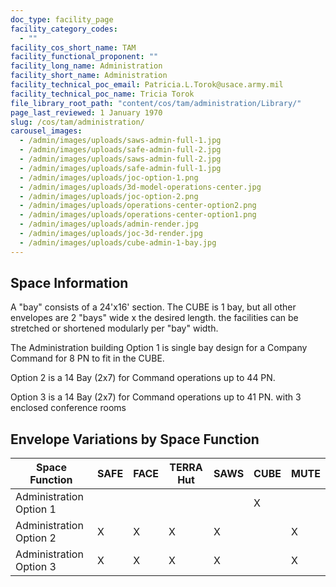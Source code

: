 ```yaml
---
doc_type: facility_page
facility_category_codes:
  - ""
facility_cos_short_name: TAM
facility_functional_proponent: ""
facility_long_name: Administration
facility_short_name: Administration
facility_technical_poc_email: Patricia.L.Torok@usace.army.mil
facility_technical_poc_name: Tricia Torok
file_library_root_path: "content/cos/tam/administration/Library/"
page_last_reviewed: 1 January 1970
slug: /cos/tam/administration/
carousel_images:
  - /admin/images/uploads/saws-admin-full-1.jpg
  - /admin/images/uploads/safe-admin-full-2.jpg
  - /admin/images/uploads/saws-admin-full-2.jpg
  - /admin/images/uploads/safe-admin-full-1.jpg
  - /admin/images/uploads/joc-option-1.png
  - /admin/images/uploads/3d-model-operations-center.jpg
  - /admin/images/uploads/joc-option-2.png
  - /admin/images/uploads/operations-center-option2.png
  - /admin/images/uploads/operations-center-option1.png
  - /admin/images/uploads/admin-render.jpg
  - /admin/images/uploads/joc-3d-render.jpg
  - /admin/images/uploads/cube-admin-1-bay.jpg
---
```


## Space Information

A "bay" consists of a 24'x16' section. The CUBE is 1 bay, but all other envelopes are 2 "bays" wide x the desired length. the facilities can be stretched or shortened modularly per "bay" width.

The Administration building Option 1 is single bay design for a Company Command for 8 PN to fit in the CUBE.

Option 2 is a 14 Bay (2x7) for Command operations up to 44 PN.

Option 3 is a 14 Bay (2x7) for Command operations up to 41 PN. with 3 enclosed conference rooms

## Envelope Variations by Space Function

| Space Function          | SAFE | FACE | TERRA Hut | SAWS | CUBE | MUTE |
| ----------------------- | ---- | ---- | --------- | ---- | ---- | ---- |
| Administration Option 1 |      |      |           |      | X    |      |
| Administration Option 2 | X    | X    | X         | X    |      | X    |
| Administration Option 3 | X    | X    | X         | X    |      | X    |
